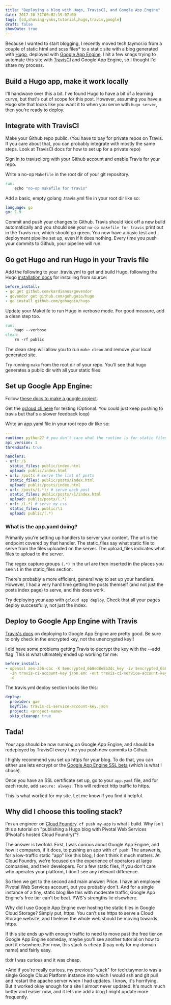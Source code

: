 ```yaml
---
title: "Deploying a blog with Hugo, TravisCI, and Google App Engine"
date: 2017-10-31T00:02:19-07:00
tags: [cd,shaving-yaks,tutorial,hugo,travis,google]
draft: false
showDate: true
---
```


Because I wanted to start blogging, I recently moved tech.taymor.io from a couple of static html and scss files* to a static site with a blog generated with [Hugo](https://gohugo.io/), deployed with [Google App Engine](https://cloud.google.com/appengine/). I hit a few snags trying to automate this site with [TravisCI](https://travis-ci.org/) and Google App Engine, so I thought I'd share my process.

## Build a Hugo app, make it work locally
I'll handwave over this a bit. I've found Hugo to have a bit of a learning curve, but that's out of scope for this post. However, assuming you have a Hugo site that looks like you want it to when you serve with `hugo server`, then you're ready to deploy.

## Integrate with TravisCI
Make your Github repo public. (You have to pay for private repos on Travis. If you care about that, you can probably integrate with mostly the same steps. Look at TravisCI docs for how to set up for a private repo)

Sign in to travisci.org with your Github account and enable Travis for your repo.

Write a no-op `Makefile` in the root dir of your git repository.

```Makefile
run:
	echo "no-op makefile for travis"
```

Add a basic, empty golang .travis.yml file in your root dir like so:

```yaml
language: go
go: 1.9
```

Commit and push your changes to Github. Travis should kick off a new build automatically and you should see your `no-op makefile for travis` print out in the Travis run, which should go green. You now have a basic test and deployment pipeline set up, even if it does nothing. Every time you push your commits to Github, your pipeline will run.

## Go get Hugo and run Hugo in your Travis file
Add the following to your .travis.yml to get and build Hugo, following the Hugo [installation docs](https://gohugo.io/getting-started/installing/#quick-install) for installing from source:
```yaml
before_install:
- go get github.com/kardianos/govendor
- govendor get github.com/gohugoio/hugo
- go install github.com/gohugoio/hugo
```

Update your Makefile to run Hugo in verbose mode. For good measure, add a clean step too.

```Makefile
run:
	hugo --verbose
clean:
	rm -rf public
```

The clean step will allow you to run `make clean` and remove your local generated site.

Try running `make` from the root dir of your repo. You'll see that hugo generates a public dir with all your static files.

## Set up Google App Engine:
Follow [these docs to make a google project](https://cloud.google.com/resource-manager/docs/creating-managing-projects).

Get the [gcloud cli here](https://cloud.google.com/sdk/docs/#install_the_latest_cloud_tools_version_cloudsdk_current_version) for testing (Optional. You could just keep pushing to travis but that's a slower feedback loop)

Write an app.yaml file in your root repo dir like so:
```yaml 
---
runtime: python27 # you don't care what the runtime is for static files. Python27 was easy
api_version: 1
threadsafe: true

handlers:
- url: /$
  static_files: public/index.html
  upload: public/index.html
- url: /posts # serve the list of posts
  static_files: public/posts/index.html
  upload: public/posts/index.html
- url: /posts/(.*)/ # serve each post
  static_files: public/posts/\1/index.html
  upload: public/posts/(.*)
- url: /(.*) # serve my css
  static_files: public/\1
  upload: public/(.*)
```

### What is the app.yaml doing?
Primarily you're setting up handlers to server your content. The url is the endpoint covered by that handler. The static_files say what static file to serve from the files uploaded on the server. The upload_files indicates what files to upload to the server.

The regex capture groups `(.*)` in the url are then inserted in the places you see `\1` in the static_files section.

There's probably a more efficient, general way to set up your handlers. However, I had a very hard time getting the posts themself (and not just the posts index page) to serve, and this does work.

Try deploying your app with `gcloud app deploy`.
Check that all your pages deploy successfully, not just the index.

## Deploy to Google App Engine with Travis
[Travis's docs](https://docs.travis-ci.com/user/deployment/google-app-engine/) on deploying to Google App Engine are pretty good. Be sure to only check in the encrypted key, not the unencrypted key!!

I did have some problems getting Travis to decrypt the key with the --add flag. This is what ultimately ended up working for me:

```yaml
before_install:
- openssl aes-256-cbc -K $encrypted_6b8ed8e8b3dc_key -iv $encrypted_6b8ed8e8b3dc_iv
  -in travis-ci-account-key.json.enc -out travis-ci-service-account-key.json
  -d
```

The travis.yml deploy section looks like this:

```yaml
deploy:
  provider: gae
  keyfile: travis-ci-service-account-key.json
  project: <project-name>
  skip_cleanup: true
```

## Tada!

Your app should be now running on Google App Engine, and should be redeployed by TravisCI every time you push new commits to Github.

I highly recommend you set up https for your blog. To do that, you can either use lets encrypt or the [Google App Engine SSL beta](https://cloud.google.com/appengine/docs/standard/python/securing-custom-domains-with-ssl) (which is what I chose).

Once you have an SSL certificate set up, go to your `app.yaml` file, and for each route, add `secure: always`. This will redirect http traffic to https.

This is what worked for my site. Let me know if you find it helpful.

## Why did I choose this tooling stack?

I'm an engineer on [Cloud Foundry](https://www.cloudfoundry.org/). `cf push my-app` is what I build. Why isn't this a tutorial on "publishing a Hugo blog with Pivotal Web Services (Pivotal's hosted Cloud Foundry)"?

The answer is twofold. First, I was curious about Google App Engine, and how it compares, if it does, to pushing an app with `cf push`. The answer is, for a low-traffic static "app" like this blog, I don't think it much matters. At Cloud Foundry, we're focused on the experience of operators at large companies, and their developers. For a few static files, if you don't care who operates your platform, I don't see any relevant difference.

So then we get to the second and main answer: Price. I have an employee Pivotal Web Services account, but you probably don't. And for a single instance of a tiny, static blog like this with moderate traffic, Google App Engine's free tier can't be beat. PWS's strengths lie elsewhere.

Why did I use Google App Engine over hosting the static files in Google Cloud Storage? Simply put, https. You can't use https to serve a Cloud Storage website, and I beleive the whole web should be moving towards https.

If this site ends up with enough traffic to need to move past the free tier on Google App Engine someday, maybe you'll see another tutorial on how to port it elsewhere. For now, this stack is cheap (I pay only for my domain name) and fairly easy.

tl:dr I was curious and it was cheap.

*And if you're really curious, my previous "stack" for tech.taymor.io was a single Google Cloud Platform instance into which I would ssh and git pull and restart the apache server when I had updates. I know, it's horrifying. But it worked okay enough for a site I almost never updated. It's much much better and easier now, and it lets me add a blog I might update more frequently.